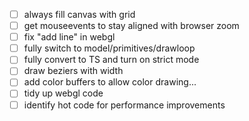 - [ ] always fill canvas with grid
- [ ] get mouseevents to stay aligned with browser zoom
- [ ] fix "add line" in webgl
- [ ] fully switch to model/primitives/drawloop
- [ ] fully convert to TS and turn on strict mode
- [ ] draw beziers with width
- [ ] add color buffers to allow color drawing...
- [ ] tidy up webgl code
- [ ] identify hot code for performance improvements
